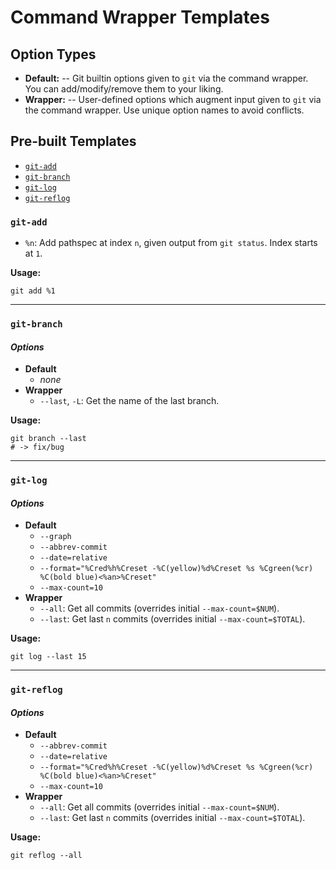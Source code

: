 # Command Wrapper Templates

## Option Types

+ **Default:**
  -- Git builtin options given to `git` via the command wrapper. You can add/modify/remove them to your liking.
+ **Wrapper:**
  -- User-defined options which augment input given to `git` via the command wrapper. Use unique option names to avoid conflicts.

## Pre-built Templates

- [`git-add`](#git-add)
- [`git-branch`](#git-branch)
- [`git-log`](#git-log)
- [`git-reflog`](#git-reflog)

### `git-add`

+ `%n`: Add pathspec at index `n`, given output from `git status`. Index starts at `1`.

**Usage:**

```
git add %1
```

---

### `git-branch`

#### _Options_

+ **Default**
  - _none_
+ **Wrapper**
  - `--last`, `-L`: Get the name of the last branch.

**Usage:**

```
git branch --last
# -> fix/bug
```

---

### `git-log`

#### _Options_

+ **Default**
  - `--graph`
  - `--abbrev-commit`
  - `--date=relative`
  - `--format="%Cred%h%Creset -%C(yellow)%d%Creset %s %Cgreen(%cr) %C(bold blue)<%an>%Creset"`
  - `--max-count=10`
+ **Wrapper**
  - `--all`: Get all commits (overrides initial `--max-count=$NUM`).
  - `--last`: Get last `n` commits (overrides initial `--max-count=$TOTAL`).

**Usage:**

```
git log --last 15
```

---

### `git-reflog`

#### _Options_

+ **Default**
  - `--abbrev-commit`
  - `--date=relative`
  - `--format="%Cred%h%Creset -%C(yellow)%d%Creset %s %Cgreen(%cr) %C(bold blue)<%an>%Creset"`
  - `--max-count=10`
+ **Wrapper**
  - `--all`: Get all commits (overrides initial `--max-count=$NUM`).
  - `--last`: Get last `n` commits (overrides initial `--max-count=$TOTAL`).

**Usage:**

```
git reflog --all
```
